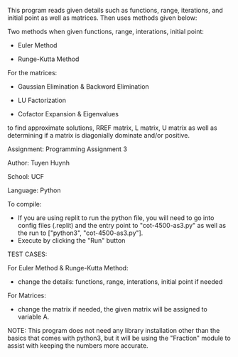 This program reads given details such as functions, range, iterations, and initial point as well as matrices. Then uses methods given below:

Two methods when given functions, range, interations, initial point:

- Euler Method

- Runge-Kutta Method

For the matrices:

- Gaussian Elimination & Backword Elimination

- LU Factorization

- Cofactor Expansion & Eigenvalues

to find approximate solutions, RREF matrix, L matrix, U matrix as well as determining if a matrix is diagonially dominate and/or positive.

Assignment: Programming Assignment 3

Author: Tuyen Huynh

School: UCF

Language: Python

To compile: 

- If you are using replit to run the python file, you will need to go into config files (.replit) and the entry point to "cot-4500-as3.py" as well as the run to ["python3", "cot-4500-as3.py"].
- Execute by clicking the "Run" button

TEST CASES:

For Euler Method & Runge-Kutta Method:
- change the details: functions, range, interations, initial point if needed

For Matrices:
- change the matrix if needed, the given matrix will be assigned to variable A.

NOTE: This program does not need any library installation other than the basics that comes with python3, but it will be using the "Fraction" module to assist with keeping the numbers more accurate.

